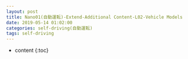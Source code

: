 ```yaml
---
layout: post
title: Nano01(自動運転)-Extend-Additional Content-L02-Vehicle Models
date: 2019-05-14 01:02:00
categories: self-driving(自動運転)
tags: self-driving
---
```

* content
{:toc}

